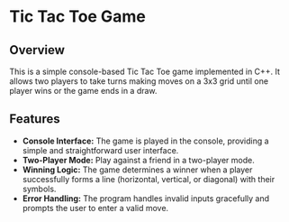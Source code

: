 # Tic Tac Toe Game

## Overview

This is a simple console-based Tic Tac Toe game implemented in C++. It allows two players to take turns making moves on a 3x3 grid until one player wins or the game ends in a draw.

## Features

- **Console Interface:** The game is played in the console, providing a simple and straightforward user interface.
- **Two-Player Mode:** Play against a friend in a two-player mode.
- **Winning Logic:** The game determines a winner when a player successfully forms a line (horizontal, vertical, or diagonal) with their symbols.
- **Error Handling:** The program handles invalid inputs gracefully and prompts the user to enter a valid move.
